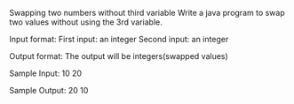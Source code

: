 Swapping two numbers without third variable
Write a java program to swap two values without using the 3rd variable.

Input format:
First input: an integer
Second input: an integer

Output format:
The output will be integers(swapped values)

Sample Input:
10
20

Sample Output:
20
10


